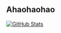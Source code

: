 ## Ahaohaohao

[![GitHub Stats](https://readmestats.999857.xyz/api?username=Ahaohaohao&show_icons=true&hide=contribs,prs&include_all_commits=true&count_private=true&bg_color=25,25,25,25&title_color=00ffaa&text_color=00f0ff&icon_color=ff00aa&border_radius=12&border_color=00ffaa&ring=00ffaa&ring_width=2)](https://github.com/Ahaohaohao)

<!--
[![Top Languages](https://readmestats.999857.xyz/api/top-langs/?username=Ahaohaohao&layout=compact&bg_color=25,25,25,25&title_color=ff00aa&text_color=00f0ff&icon_color=00ffaa&border_radius=12&border_color=ff00aa&ring=ff00aa&ring_width=2)](https://github.com/Ahaohaohao)

[![GitHub Activity Graph](https://activity-graph.herokuapp.com/graph?username=Ahaohaohao&bg_color=1a1a1a&color=00ffaa&line=ff00aa&point=ffffff&area=true&hide_border=true)](https://github.com/Ahaohaohao)


## Hi there 👋
**Ahaohaohao/Ahaohaohao** is a ✨ _special_ ✨ repository because its `README.md` (this file) appears on your GitHub profile.

Here are some ideas to get you started:

- 🔭 I’m currently working on ...
- 🌱 I’m currently learning ...
- 👯 I’m looking to collaborate on ...
- 🤔 I’m looking for help with ...
- 💬 Ask me about ...
- 📫 How to reach me: ...
- 😄 Pronouns: ...
- ⚡ Fun fact: ...
-->
